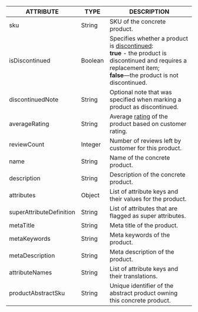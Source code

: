 | ATTRIBUTE | TYPE | DESCRIPTION |
|-|-|-|
| sku | String | SKU of the concrete product. |
| isDiscontinued | Boolean | Specifies whether a product is [discontinued](/docs/pbc/all/product-information-management/{{page.version}}/feature-overviews/product-feature-overview/discontinued-products-overview.html):<br>**true** - the product is discontinued and requires a replacement item; <br> **false**—the product is not discontinued. |
| discontinuedNote | String | Optional note that was specified when marking a product as discontinued. |
| averageRating | String | Average [rating](/docs/scos/user/features/{{page.version}}/product-rating-and-reviews-feature-overview.html) of the product based on customer rating. |
| reviewCount | Integer | Number of reviews left by customer for this product. |
| name | String | Name of the concrete product. |
| description | String | Description of the concrete product. |
| attributes | Object | List of attribute keys and their values for the product. |
| superAttributeDefinition | String | List of attributes that are flagged as super attributes. |
| metaTitle | String | Meta title of the product. |
| metaKeywords | String | Meta keywords of the product. |
| metaDescription | String | Meta description of the product. |
| attributeNames | String | List of attribute keys and their translations. |
| productAbstractSku | String | Unique identifier of the abstract product owning this concrete product. |
